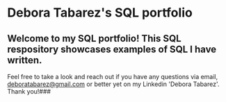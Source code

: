 # Debora Tabarez's SQL portfolio

## Welcome to my SQL portfolio! This SQL respository showcases examples of SQL I have written. 
   Feel free to take a look and reach out if you have any questions via email, deboratabarez@gmail.com or better yet on my Linkedin 'Debora Tabarez'. 
   Thank you!###

